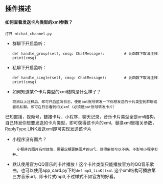 ## 插件描述

#### 如何查看发送卡片类型的xml参数？

 `打开 ntchat_channel.py`

- 群聊下开启监听：

      def handle_group(self, cmsg: ChatMessage):         # 此函数下取消注释print(cmsg)

- 私聊下开启监听：

      def handle_single(self, cmsg: ChatMessage):        # 此函数下取消注释print(cmsg)

- 如何知道某个卡片类型的xml结构是什么样子？
         
      取消以上注释后，即可开启监听日志，使用bot账号转发一下你想发送的卡片类型到群聊或者私私聊，即可在日志看到相关xml（必须是bot账号转发卡片）
 已知直播，视频号，链接卡片，小程序，聊天记录，音乐卡片类型全是xml结构，自己转发你想要发送的卡片类型，即可获得该卡片的xml，替换xml里相关参数，ReplyType.LINK发送xml即可实现发送该卡片


- 小程序没有图片？

        小程序的图片有时效性，需要定期更换图片的url，觉得麻烦可以不换，不影响小程序打开。


- 默认使用官方QQ音乐的卡片播放！这个卡片类型只能播放官方的QQ音乐歌曲，也可以使用app_card.py下的`def mp3_linK()xml`
这个xml结构可播放第三方音乐url，即卡片式mp3,不过样式不如官方的好看。
        